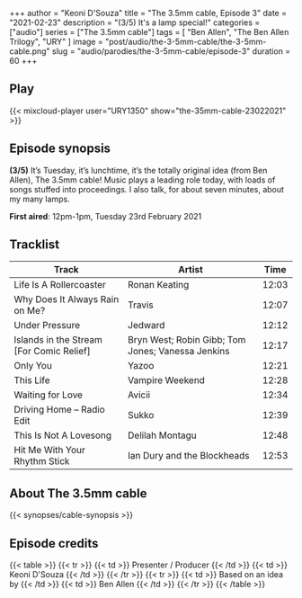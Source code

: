 +++
author = "Keoni D'Souza"
title = "The 3.5mm cable, Episode 3"
date = "2021-02-23"
description = "(3/5) It's a lamp special!"
categories = ["audio"]
series = ["The 3.5mm cable"]
tags = [
    "Ben Allen",
    "The Ben Allen Trilogy",
    "URY"
]
image = "post/audio/the-3-5mm-cable/the-3-5mm-cable.png"
slug = "audio/parodies/the-3-5mm-cable/episode-3"
duration = 60
+++

## Play

{{< mixcloud-player user="URY1350" show="the-35mm-cable-23022021" >}}

## Episode synopsis

**(3/5)** It’s Tuesday, it’s lunchtime, it’s the totally original idea (from Ben Allen), The 3.5mm cable! Music plays a leading role today, with loads of songs stuffed into proceedings. I also talk, for about seven minutes, about my many lamps.

**First aired**: 12pm-1pm, Tuesday 23rd February 2021

## Tracklist

| Track                                    | Artist                                            | Time  |
|------------------------------------------|---------------------------------------------------|-------|
| Life Is A Rollercoaster                  | Ronan Keating                                     | 12:03 |
| Why Does It Always Rain on Me?           | Travis                                            | 12:07 |
| Under Pressure                           | Jedward                                           | 12:12 |
| Islands in the Stream [For Comic Relief] | Bryn West; Robin Gibb; Tom Jones; Vanessa Jenkins | 12:17 |
| Only You                                 | Yazoo                                             | 12:21 |
| This Life                                | Vampire Weekend                                   | 12:28 |
| Waiting for Love                         | Avicii                                            | 12:34 |
| Driving Home – Radio Edit                | Sukko                                             | 12:39 |
| This Is Not A Lovesong                   | Delilah Montagu                                   | 12:48 |
| Hit Me With Your Rhythm Stick            | Ian Dury and the Blockheads                       | 12:53 |

## About The 3.5mm cable

{{< synopses/cable-synopsis >}}

## Episode credits

{{< table >}}
    {{< tr >}}
        {{< td >}}
            Presenter / Producer
        {{< /td >}}
        {{< td >}}
            Keoni D'Souza
        {{< /td >}}
    {{< /tr >}}
    {{< tr >}}
        {{< td >}}
            Based on an idea by
        {{< /td >}}
        {{< td >}}
            Ben Allen
        {{< /td >}}
    {{< /tr >}}
{{< /table >}}